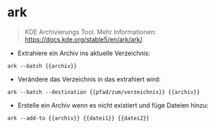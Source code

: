 # ark

> KDE Archivierungs Tool.
> Mehr Informationen: <https://docs.kde.org/stable5/en/ark/ark/>.

- Extrahiere ein Archiv ins aktuelle Verzeichnis:

`ark --batch {{archiv}}`

- Verändere das Verzeichnis in das extrahiert wird:

`ark --batch --destination {{pfad/zum/verzeichnis}} {{archiv}}`

- Erstelle ein Archiv wenn es nicht existiert und füge Dateien hinzu:

`ark --add-to {{archiv}} {{datei1}} {{datei2}}`
